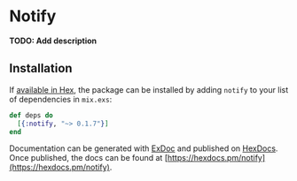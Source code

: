 # Notify

**TODO: Add description**

## Installation

If [available in Hex](https://hex.pm/docs/publish), the package can be installed
by adding `notify` to your list of dependencies in `mix.exs`:

```elixir
def deps do
  [{:notify, "~> 0.1.7"}]
end
```

Documentation can be generated with [ExDoc](https://github.com/elixir-lang/ex_doc)
and published on [HexDocs](https://hexdocs.pm). Once published, the docs can
be found at [https://hexdocs.pm/notify](https://hexdocs.pm/notify).
